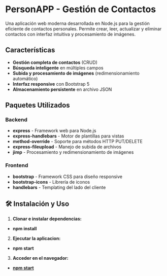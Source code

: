 # PersonAPP - Gestión de Contactos

Una aplicación web moderna desarrollada en Node.js para la gestión eficiente de contactos personales. Permite crear, leer, actualizar y eliminar contactos con interfaz intuitiva y procesamiento de imágenes.

## Características

- **Gestión completa de contactos** (CRUD)
- **Búsqueda inteligente** en múltiples campos
- **Subida y procesamiento de imágenes** (redimensionamiento automático)
- **Interfaz responsive** con Bootstrap 5
- **Almacenamiento persistente** en archivo JSON

## Paquetes Utilizados

### Backend
- **express** - Framework web para Node.js
- **express-handlebars** - Motor de plantillas para vistas
- **method-override** - Soporte para métodos HTTP PUT/DELETE
- **express-fileupload** - Manejo de subida de archivos
- **jimp** - Procesamiento y redimensionamiento de imágenes

### Frontend
- **bootstrap** - Framework CSS para diseño responsive
- **bootstrap-icons** - Librería de iconos
- **handlebars** - Templating del lado del cliente

## 🛠️ Instalación y Uso

1. **Clonar e instalar dependencias:**
- **npm install**
    

2. **Ejecutar la aplicacion:**
- **npm start**

3. **Acceder en el navegador:**
- **[npm start](http://localhost:3000)**